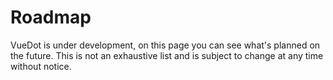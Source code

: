 # Roadmap

VueDot is under development, on this page you can see what's planned on the future. This is not an exhaustive list and is subject to change at any time without notice.

<ClientOnly>
<Timeline
	:items="[
		{
			status: 'done',
			date: 'November 2018',
			title: 'v1.4 Release',
			body: 'Use __Vue plugin architecture__, improve documentation refactor __BirthDatepicker__, improve existing components, add __TypeScript typings__ and __release script__.'
		},
		{
			status: 'pending',
			date: 'November 2018',
			title: 'v1.5 Release',
			body: 'Add __themes__ and __reduce lib size__ to fit under 200ko.'
		},
		{
			status: 'next',
			date: 'December 2018',
			title: 'v1.5.x Releases',
			body: 'Add __documentation__ for __DatePicker__ and add __ListField__ component.'
		},
		{
			status: 'next',
			date: 'Q1 2019',
			title: 'v1.6 Release',
			body: 'Add __File Upload/Download__ and __Address__ components.'
		},
		{
			status: 'next',
			date: 'Q2 2019',
			title: 'v1.6.x Releases',
			body: '100% __tests coverage__.'
		}
	]"
/>
</ClientOnly>
